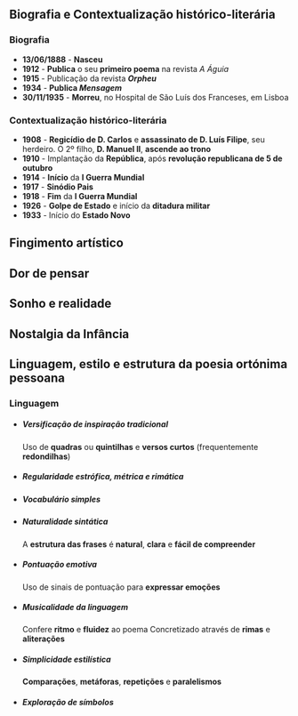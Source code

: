 ## Biografia e Contextualização histórico-literária
### Biografia
- **13/06/1888** - **Nasceu**
- **1912** - **Publica** o seu **primeiro poema** na revista *A Águia*
- **1915** - Publicação da revista ***Orpheu***
- **1934** - **Publica *Mensagem***
- **30/11/1935** - **Morreu**, no Hospital de São Luís dos Franceses, em Lisboa
### Contextualização histórico-literária
- **1908** - **Regicídio de D. Carlos** e **assassinato de D. Luís Filipe**, seu herdeiro. O 2º filho, **D. Manuel II**, **ascende ao trono**
- **1910** - Implantação da **República**, após **revolução republicana de 5 de outubro**
- **1914** - **Início** da **I Guerra Mundial**
- **1917** - **Sinódio Pais**
- **1918** - **Fim** da **I Guerra Mundial**
- **1926** - **Golpe de Estado** e início da **ditadura militar**
- **1933** - Início do **Estado Novo**
## Fingimento artístico
## Dor de pensar
## Sonho e realidade
## Nostalgia da Infância
## Linguagem, estilo e estrutura da poesia ortónima pessoana
### Linguagem
- ##### Versificação de inspiração tradicional
	Uso de **quadras** ou **quintilhas** e **versos curtos** (frequentemente **redondilhas**)
- ##### Regularidade estrófica, métrica e rimática
- ##### Vocabulário simples
- ##### Naturalidade sintática
	A **estrutura das frases** é **natural**, **clara** e **fácil de compreender**
- ##### Pontuação emotiva
	Uso de sinais de pontuação para **expressar emoções**
- ##### Musicalidade da linguagem
  Confere **ritmo** e **fluidez** ao poema
  Concretizado através de **rimas** e **aliterações**
- ##### Simplicidade estilística
	**Comparações**, **metáforas**, **repetições** e **paralelismos**
- ##### Exploração de símbolos
